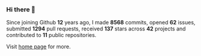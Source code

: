 ### Hi there 👋

Since joining Github **12** years ago, I made **8568** commits, opened **62** issues, submitted **1294** pull requests, received **137** stars across **42** projects and contributed to **11** public repositories.

Visit <a href="https://j15h.nu">home page</a> for more.
